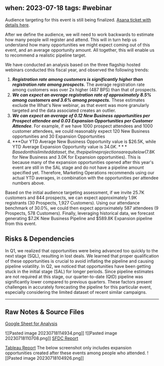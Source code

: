 

**when:** 2023-07-18
**tags:** #webinar
---

Audience targeting for this event is still being finalized. [Asana ticket with details here](https://app.asana.com/0/1205011052094373/1205070069498063/f). 

After we define the audience, we will need to work backwards to estimate how many people will register and attend. This will in turn help us understand how many opportunities we might expect coming out of this event, and an average opportunity amount. All together, this will enable us to recommend a realistic pipeline target.

We have conducted an analysis based on the three flagship hosted webinars conducted this fiscal year, and observed the following trends:

1. ***Registration rate among customers is significantly higher than registration rate among prospects.*** The average registration rate among customers was over 2x higher (487 BPS) than that of prospects.
2. ***We can expect an average registration rate of approximately 8.5% among customers and 3.6% among prospects.*** These estimates exclude the What's New webinar, as that event was more granularly targeted and the data associated creates an outlier.
3. ***We can expect an average of 0.12 New Business opportunities per Prospect attendee and 0.03 Expansion Opportunities per Customer Attendee***. For example, if we have 1000 prospect attendees and 1000 customer attendees, we could reasonably expect 120 New Business opportunities and 30 Expansion Opportunities
4. ***Our YTD Average New Business Opportunity value is $26.5K, while YTD Average Expansion Opportunity value is $34.0K.*** Based on this limited dataset, the, the pipeline projections are quite low ($7.8K for New Business and 3.0K for Expansion opportunities). This is because many of the expansion opportunities opened after this year's event are still in the SAL stage and do not have a pipeline amount specified yet. Therefore, Marketing Operations recommends using our actual YTD averages, in combination with the opportunities per attendee numbers above.

Based on the initial audience targeting assessment, if we invite 25.7K customers and 844 prospects, we can expect approximately 1.9K registrants (30 Prospects, 1,927 Customers). Using our attendance benchmark of 30.0%, we could then expect approximately 587 attendees (9 Prospects, 578 Customers). Finally, leveraging historical data, we forecast generating $7.2K New Business Pipeline and $589.8K Expansion pipeline from this event.

## Risks & Dependencies
In Q1, we realized that opportunities were being advanced too quickly to the next stage (SQL), resulting in lost deals. We learned that proper qualification of these opportunities is crucial to avoid inflating the pipeline and causing pipeline volatility. In Q2, we noticed that opportunities have been getting stuck in the initial stage (SAL) for longer periods. Since pipeline estimates are not required at this stage, our quarter-to-date (QtD) pipeline was significantly lower compared to previous quarters. These factors present challenges in accurately forecasting the pipeline for this particular event, especially considering the limited dataset of recent similar campaigns.

---
## Raw Notes & Source Files

[Google Sheet for Analysis](https://docs.google.com/spreadsheets/d/1Kq_BKnn6PMFce5xGqexARZHupB9-hRt1Y30anuuJsfM/edit?usp=sharing)

![[Pasted image 20230718114934.png]]
 ![[Pasted image 20230718110708.png]]
 [SFDC Report](https://seekout.lightning.force.com/lightning/r/Report/00O3u0000071BFREA2/view)



[Tableau Report](https://10az.online.tableau.com/#/site/seekout/views/EventReporting/Dashboard-NewOpportunities?:iid=3)
The below screenshot only includes expansion opportunities created after these events among people who attended.
![[Pasted image 20230718104926.png]]